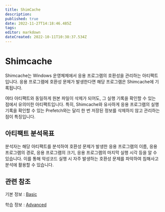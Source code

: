 ```yaml
---
title: ShimCache
description: 
published: true
date: 2022-11-27T14:18:46.485Z
tags: 
editor: markdown
dateCreated: 2022-10-11T10:38:37.534Z
---
```


# Shimcache

Shimcache는 Windows 운영체제에서 응용 프로그램의 호환성을 관리하는 아티팩트입니다. 응용 프로그램에 호환성 문제가 발생한다면 해당 프로그램은 Shimcache에 기록됩니다. 

여타 아티팩트와 동일하게 원본 파일이 삭제가 되어도, 그 실행 기록을 확인할 수 있는 점에서 유의미한 아티팩트입니다. 특히, Shimcache와 유사하게 응용 프로그램의 실행 기록을 확인할 수 있는 Prefetch와는 달리 한 번 저장된 정보를 삭제하지 않고 관리하는 점이 특징입니다.

## 아티팩트 분석목표

분석자는 해당 아티팩트를 분석하여 호환성 문제가 발생한 응용 프로그램의 이름, 응용 프로그램의 경로, 응용 프로그램의 크기, 응용 프로그램의 마지막 실행 시각 등을 알 수 있습니다. 이를 통해 악성코드 실행 시 자주 발생하는 호환성 문제를 파악하여 침해사고 분석에 활용할 수 있습니다.

## 관련 참조

기본 정보 : [Basic](/ko/Artifact/Registry/ShimCache/Basic)

학습 정보 : [Advanced](/ko/Artifact/Registry/ShimCache/Advanced)